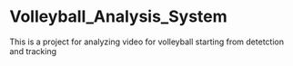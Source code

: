 # Volleyball_Analysis_System
This is a project for analyzing video for volleyball starting from detetction and tracking
